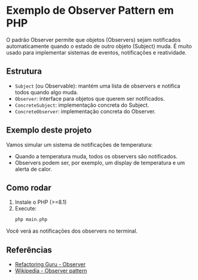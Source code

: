 # Exemplo de Observer Pattern em PHP

O padrão Observer permite que objetos (Observers) sejam notificados automaticamente quando o estado de outro objeto (Subject) muda. É muito usado para implementar sistemas de eventos, notificações e reatividade.

## Estrutura
- `Subject` (ou Observable): mantém uma lista de observers e notifica todos quando algo muda.
- `Observer`: interface para objetos que querem ser notificados.
- `ConcreteSubject`: implementação concreta do Subject.
- `ConcreteObserver`: implementação concreta do Observer.

## Exemplo deste projeto
Vamos simular um sistema de notificações de temperatura:
- Quando a temperatura muda, todos os observers são notificados.
- Observers podem ser, por exemplo, um display de temperatura e um alerta de calor.

## Como rodar
1. Instale o PHP (>=8.1)
2. Execute:
   ```bash
   php main.php
   ```
Você verá as notificações dos observers no terminal.

## Referências
- [Refactoring Guru - Observer](https://refactoring.guru/pt-br/design-patterns/observer)
- [Wikipedia - Observer pattern](https://en.wikipedia.org/wiki/Observer_pattern)
